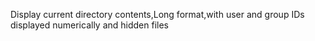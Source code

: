 Display current directory contents,Long format,with user and group IDs displayed numerically and hidden files
